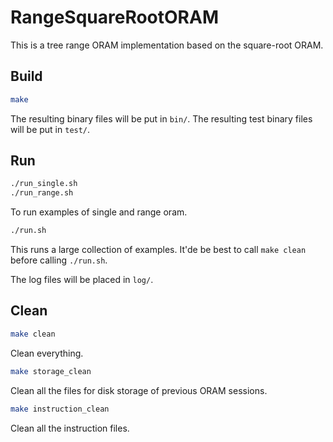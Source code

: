 # RangeSquareRootORAM

This is a tree range ORAM implementation based on the square-root ORAM.

## Build

```bash
make
```

The resulting binary files will be put in `bin/`.
The resulting test binary files will be put in `test/`.

## Run

```bash
./run_single.sh
./run_range.sh
```
To run examples of single and range oram.

```bash
./run.sh
```
This runs a large collection of examples. It'de be best to call `make clean` before calling `./run.sh`.

The log files will be placed in `log/`.

## Clean

```bash
make clean
```
Clean everything.

```bash
make storage_clean
```
Clean all the files for disk storage of previous ORAM sessions.

```bash
make instruction_clean
```
Clean all the instruction files.
